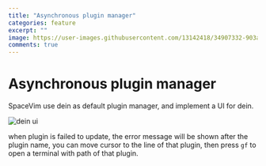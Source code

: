 ```yaml
---
title: "Asynchronous plugin manager"
categories: feature
excerpt: ""
image: https://user-images.githubusercontent.com/13142418/34907332-903ae968-f842-11e7-8ac9-07fcc9940a53.gif
comments: true
---
```



# Asynchronous plugin manager

SpaceVim use dein as default plugin manager, and implement a UI for dein. 

![dein ui](https://user-images.githubusercontent.com/13142418/34907332-903ae968-f842-11e7-8ac9-07fcc9940a53.gif)

when plugin is failed to update, the error message will be shown after the plugin name, you can move cursor to the line of that plugin, then press `gf` to open a terminal with path of that plugin.
